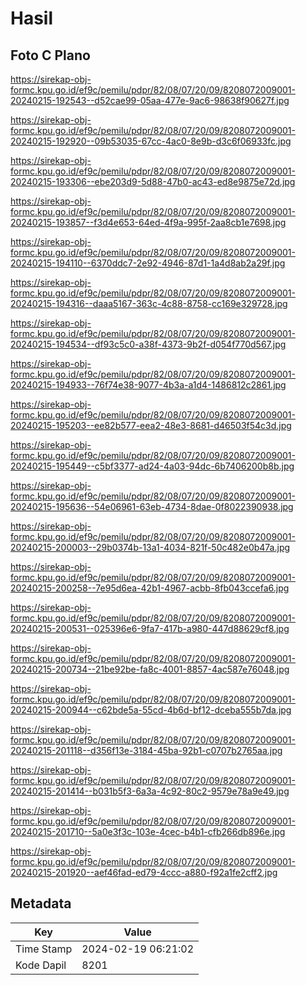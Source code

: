 # Hasil

## Foto C Plano

https://sirekap-obj-formc.kpu.go.id/ef9c/pemilu/pdpr/82/08/07/20/09/8208072009001-20240215-192543--d52cae99-05aa-477e-9ac6-98638f90627f.jpg

https://sirekap-obj-formc.kpu.go.id/ef9c/pemilu/pdpr/82/08/07/20/09/8208072009001-20240215-192920--09b53035-67cc-4ac0-8e9b-d3c6f06933fc.jpg

https://sirekap-obj-formc.kpu.go.id/ef9c/pemilu/pdpr/82/08/07/20/09/8208072009001-20240215-193306--ebe203d9-5d88-47b0-ac43-ed8e9875e72d.jpg

https://sirekap-obj-formc.kpu.go.id/ef9c/pemilu/pdpr/82/08/07/20/09/8208072009001-20240215-193857--f3d4e653-64ed-4f9a-995f-2aa8cb1e7698.jpg

https://sirekap-obj-formc.kpu.go.id/ef9c/pemilu/pdpr/82/08/07/20/09/8208072009001-20240215-194110--6370ddc7-2e92-4946-87d1-1a4d8ab2a29f.jpg

https://sirekap-obj-formc.kpu.go.id/ef9c/pemilu/pdpr/82/08/07/20/09/8208072009001-20240215-194316--daaa5167-363c-4c88-8758-cc169e329728.jpg

https://sirekap-obj-formc.kpu.go.id/ef9c/pemilu/pdpr/82/08/07/20/09/8208072009001-20240215-194534--df93c5c0-a38f-4373-9b2f-d054f770d567.jpg

https://sirekap-obj-formc.kpu.go.id/ef9c/pemilu/pdpr/82/08/07/20/09/8208072009001-20240215-194933--76f74e38-9077-4b3a-a1d4-1486812c2861.jpg

https://sirekap-obj-formc.kpu.go.id/ef9c/pemilu/pdpr/82/08/07/20/09/8208072009001-20240215-195203--ee82b577-eea2-48e3-8681-d46503f54c3d.jpg

https://sirekap-obj-formc.kpu.go.id/ef9c/pemilu/pdpr/82/08/07/20/09/8208072009001-20240215-195449--c5bf3377-ad24-4a03-94dc-6b7406200b8b.jpg

https://sirekap-obj-formc.kpu.go.id/ef9c/pemilu/pdpr/82/08/07/20/09/8208072009001-20240215-195636--54e06961-63eb-4734-8dae-0f8022390938.jpg

https://sirekap-obj-formc.kpu.go.id/ef9c/pemilu/pdpr/82/08/07/20/09/8208072009001-20240215-200003--29b0374b-13a1-4034-821f-50c482e0b47a.jpg

https://sirekap-obj-formc.kpu.go.id/ef9c/pemilu/pdpr/82/08/07/20/09/8208072009001-20240215-200258--7e95d6ea-42b1-4967-acbb-8fb043ccefa6.jpg

https://sirekap-obj-formc.kpu.go.id/ef9c/pemilu/pdpr/82/08/07/20/09/8208072009001-20240215-200531--025396e6-9fa7-417b-a980-447d88629cf8.jpg

https://sirekap-obj-formc.kpu.go.id/ef9c/pemilu/pdpr/82/08/07/20/09/8208072009001-20240215-200734--21be92be-fa8c-4001-8857-4ac587e76048.jpg

https://sirekap-obj-formc.kpu.go.id/ef9c/pemilu/pdpr/82/08/07/20/09/8208072009001-20240215-200944--c62bde5a-55cd-4b6d-bf12-dceba555b7da.jpg

https://sirekap-obj-formc.kpu.go.id/ef9c/pemilu/pdpr/82/08/07/20/09/8208072009001-20240215-201118--d356f13e-3184-45ba-92b1-c0707b2765aa.jpg

https://sirekap-obj-formc.kpu.go.id/ef9c/pemilu/pdpr/82/08/07/20/09/8208072009001-20240215-201414--b031b5f3-6a3a-4c92-80c2-9579e78a9e49.jpg

https://sirekap-obj-formc.kpu.go.id/ef9c/pemilu/pdpr/82/08/07/20/09/8208072009001-20240215-201710--5a0e3f3c-103e-4cec-b4b1-cfb266db896e.jpg

https://sirekap-obj-formc.kpu.go.id/ef9c/pemilu/pdpr/82/08/07/20/09/8208072009001-20240215-201920--aef46fad-ed79-4ccc-a880-f92a1fe2cff2.jpg


## Metadata

| Key        | Value               |
| ---------- | ------------------- |
| Time Stamp | 2024-02-19 06:21:02 |
| Kode Dapil | 8201                |



